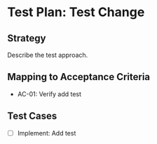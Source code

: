 # Test Plan: Test Change

## Strategy

Describe the test approach.

## Mapping to Acceptance Criteria

- AC-01: Verify add test

## Test Cases

- [ ] Implement: Add test

